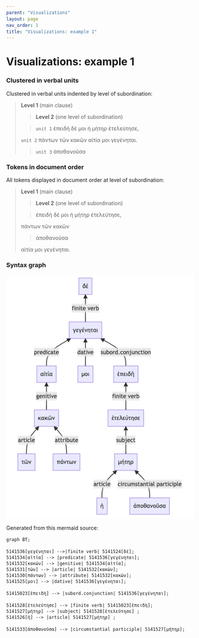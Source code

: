 ```yaml
---
parent: "Visualizations"
layout: page
nav_order: 1
title: "Visualizations: example 1"
---
```




# Visualizations: example 1



### Clustered in verbal units

Clustered in verbal units indented by level of subordination:

> **Level 1** (main clause)
>
>> **Level 2** (one level of subordination)
>
>> `unit 1` ἐπειδὴ δέ μοι ἡ μήτηρ ἐτελεύτησε,
>
> `unit 2` πάντων τῶν κακῶν αἰτία μοι γεγένηται.
>
>> `unit 3` ἀποθανοῦσα


### Tokens in document order

All tokens displayed in document order at level of subordination:

> **Level 1** (main clause)
>
>> **Level 2** (one level of subordination)
>
>
>> ἐπειδὴ δέ μοι ἡ μήτηρ ἐτελεύτησε,
>
>  πάντων τῶν κακῶν 
>
>> ἀποθανοῦσα
>
> αἰτία μοι γεγένηται.
 

### Syntax graph

![syntax graph](./example1.png)

Generated from this mermaid source:

```mermaid
graph BT;

5141536[γεγένηται] -->|finite verb| 5141524[δέ];
5141534[αἰτία] --> |predicate| 5141536[γεγένηται];
5141532[κακῶν] --> |genitive| 5141534[αἰτία];
5141531[τῶν] --> |article| 5141532[κακῶν];
5141530[πάντων] --> |attribute| 5141532[κακῶν];
5141525[μοι] --> |dative| 5141536[γεγένηται];

51415023[ἐπειδὴ] --> |subord.conjunction| 5141536[γεγένηται];

5141528[ἐτελεύτησε] --> |finite verb| 51415023[ἐπειδὴ];
5141527[μήτηρ] --> |subject| 5141528[ἐτελεύτησε] ;
5141526[ἡ] --> |article| 5141527[μήτηρ] ;

5141533[ἀποθανοῦσα] --> |circumstantial participle| 5141527[μήτηρ];

```


